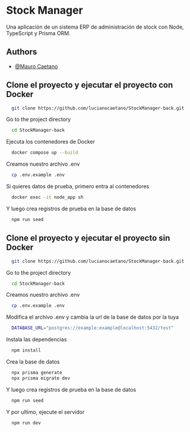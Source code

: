 # Stock Manager

Una aplicación de un sistema ERP de administración de stock con Node, TypeScript y Prisma ORM.


## Authors

- [@Mauro Caetano](https://www.github.com/lucianocaetano/lucianocaetano)


## Clone el proyecto y ejecutar el proyecto con Docker

```bash
  git clone https://github.com/lucianocaetano/StockManager-back.git
```

Go to the project directory

```bash
  cd StockManager-back
```

Ejecuta los contenedores de Docker

```bash
  docker compose up --build
```

Creamos nuestro archivo .env

```bash
  cp .env.example .env 
```

Si quieres datos de prueba, primero entra al contenedores

```bash
  docker exec -it node_app sh
```


Y luego crea registros de prueba en la base de datos

```bash
  npm run seed
```

## Clone el proyecto y ejecutar el proyecto sin Docker

```bash
  git clone https://github.com/lucianocaetano/StockManager-back.git
```

Go to the project directory

```bash
  cd StockManager-back
```


Creamos nuestro archivo .env

```bash
  cp .env.example .env 
```

Modifica el archivo .env y cambia la url de la base de datos por la tuya

```bash
  DATABASE_URL="postgres://example:example@localhost:5432/test"
```
Instala las dependencias

```bash
  npm install 
```

Crea la base de datos

```bash
  npx prisma generate 
  npx prisma migrate dev 
```

Y luego crea registros de prueba en la base de datos

```bash
  npm run seed
```

Y por ultimo, ejecute el servidor

```bash
  npm run dev 
```
